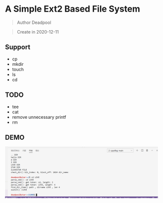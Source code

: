 # A Simple Ext2 Based File System

> Author Deadpool

> Create in 2020-12-11

## Support

- cp
- mkdir
- touch
- ls
- cd

## TODO
- tee
- cat
- remove unnecessary printf
- rm

## DEMO

![simple](./demo/simple_demo.png)